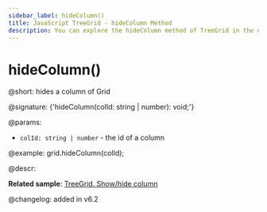 ```yaml
---
sidebar_label: hideColumn()
title: JavaScript TreeGrid - hideColumn Method 
description: You can explore the hideColumn method of TreeGrid in the documentation of the DHTMLX JavaScript UI library. Browse developer guides and API reference, try out code examples and live demos, and download a free 30-day evaluation version of DHTMLX Suite.
---
```


# hideColumn()

@short: hides a column of Grid

@signature: {'hideColumn(colId: string | number): void;'}

@params:
- `colId: string | number` - the id of a column

@example:
grid.hideColumn(colId);

@descr:

**Related sample**: [TreeGrid. Show/hide column](https://snippet.dhtmlx.com/1gekn97m)

@changelog: added in v6.2

[comment]: # (@relatedapi: treegrid/api/treegrid_showcolumn_method.md)

[comment]: # (@related: treegrid/usage.md#hidingshowing-a-column)
